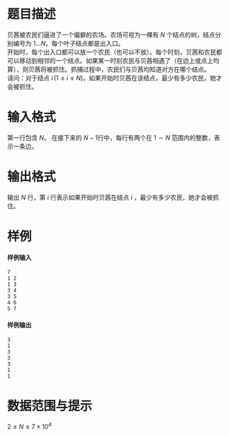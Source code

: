
# 题目描述

贝茜被农民们逼进了一个偏僻的农场。农场可视为一棵有 $N$ 个结点的树，结点分别编号为 $1\ldots N$。每个叶子结点都是出入口。  
开始时，每个出入口都可以放一个农民（也可以不放）。每个时刻，贝茜和农民都可以移动到相邻的一个结点。如果某一时刻农民与贝茜相遇了（在边上或点上均算），则贝茜将被抓住。抓捕过程中，农民们与贝茜均知道对方在哪个结点。  
请问：对于结点 $i\,(1\le i\le N)$，如果开始时贝茜在该结点，最少有多少农民，她才会被抓住。

# 输入格式

第一行包含 $N$。
在接下来的 $N-1$行中，每行有两个在 $1\sim N$ 范围内的整数，表示一条边。

# 输出格式

输出 $N$ 行，第 $i$ 行表示如果开始时贝茜在结点 $i$ ，最少有多少农民，她才会被抓住。

# 样例

#### 样例输入
```plain
7
1 2
1 3
3 4
3 5
4 6
5 7
```

#### 样例输出
```plain
3
1
3
3
3
1
1
```

# 数据范围与提示

$2≤N≤7\times 10^4$


